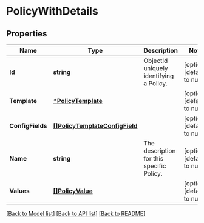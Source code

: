 # PolicyWithDetails

## Properties
Name | Type | Description | Notes
------------ | ------------- | ------------- | -------------
**Id** | **string** | ObjectId uniquely identifying a Policy. | [optional] [default to null]
**Template** | [***PolicyTemplate**](PolicyTemplate.md) |  | [optional] [default to null]
**ConfigFields** | [**[]PolicyTemplateConfigField**](PolicyTemplateConfigField.md) |  | [optional] [default to null]
**Name** | **string** | The description for this specific Policy. | [optional] [default to null]
**Values** | [**[]PolicyValue**](PolicyValue.md) |  | [optional] [default to null]

[[Back to Model list]](../README.md#documentation-for-models) [[Back to API list]](../README.md#documentation-for-api-endpoints) [[Back to README]](../README.md)



